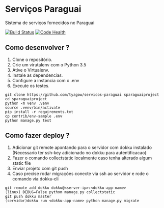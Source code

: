 # Serviços Paraguai

Sistema de serviços fornecidos no Paraguai

[![Build Status](https://travis-ci.org/tyagow/servicos-paraguai.svg?branch=master)](https://travis-ci.org/tyagow/servicos-paraguai) [![Code Health](https://landscape.io/github/tyagow/servicos-paraguai/master/landscape.svg?style=flat)](https://landscape.io/github/tyagow/servicos-paraguai/master)

## Como desenvolver ?

1. Clone o repositório.
2. Crie um virutalenv com o Python 3.5
3. Ative o Virtualenv.
4. Instale as dependencias.
5. Configure a instancia com o .env
6. Execute os testes.

```console
git clone https://github.com/tyagow/servicos-paraguai sparaguaiproject
cd sparaguaiproject
python -m venv .venv
source .venv/bin/activate
pip install -r requirements.txt
cp contrib/env-sample .env
python manage.py test
```

## Como fazer deploy ?

1. Adicionar git remote apontando para o servidor com dokku instalado (Necessario ter ssh-key adicionado no dokku para autentificacao)
2. Fazer o comando collectstatic localmente caso tenha alterado algum static file
3. Enviar projeto com git push 
4. Caso precise rodar migrações conecte via ssh ao servidor e rode o comando via dokku-cli

```console
git remote add dokku dokku@<server-ip>:<dokku-app-name>
(linux) DEBUG=False python manage.py collectstatic
git push dokku master
(servidor)dokku run <dokku-app-name> python manage.py migrate
```
